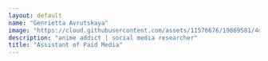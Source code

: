 ```yaml
---
layout: default
name: "Genrietta Avrutskaya"
image: "https://cloud.githubusercontent.com/assets/11576676/19869581/4d11b072-9f83-11e6-9820-b4acfac9c65d.gif"
description: "anime addict | social media researcher"
title: "Assistant of Paid Media"
---
```

